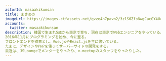 ```yaml
---
actorId: masaakikunsan
title: まさあき
imageUrl: https://images.ctfassets.net/gvze4h7pavn2/3zlS6Zfo8wgCacGY4Uc6Qy/b3bffc5f1df3eca750f8e8fbad030bb5/actor-masaakikunsan.jpg
accounts:
  twitter: masaakikunsan
description: 韓国で生まれ5歳から東京で育ち、現在は東京でWebエンジニアをやっている。
2016年11月にプログラミングを始め、今に至る。
フロントエンドを得意とし、Vue.jsやReact.jsを主に書いている。
たまに、デザインやPHPを使ってサーバーサイドの開発をする。
最近は、JSLoungeでメンターをやったり、v-meetupのスタッフをやったりした。
---
```

